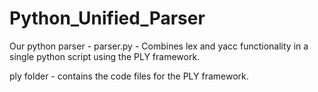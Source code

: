 # Python_Unified_Parser

Our python parser - parser.py - Combines lex and yacc functionality in a single python script using the PLY framework.

ply folder - contains the code files for the PLY framework.